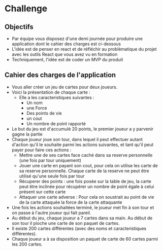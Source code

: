 # Challenge

## Objectifs 

- Par équipe vous disposez d'une demi journée pour produire une application dont le cahier des charges est ci-dessous
- L'idée est de penser en react et de réfléchir au problèmatique du projet avec les outils React que vous avez vu en formation
- Techniquement, l'idée est de coder un MVP du produit

## Cahier des charges de l'application

* Vous aller créer un jeu de cartes pour deux joueurs. 
* Voici la présentation de chaque carte :
  * Elle a les caracteristiques suivantes :
      * Un nom
      * une Force
      * Des points de vie
      * un cout
      * Un nombre de point rapporté
* Le but du jeu est d'accumulé 20 points, le premier joueur a y parvenir gagne la partie
* Chaque joueur joue son tour, dans lequel il peut effectuer autant d'action qu'il le souhaite parmi les actions suivantes, et tant qu'il peut payer pour faire ces actions :
  * Mettre une de ses cartes face caché dans sa reserve personnelle (une fois par tour uniquement)
  * Jouer une carte en payant son cout, pour cela on utilise les carte de sa reserve personnelle. Chaque carte de la reserve ne peut être utilisé qu'une seule fois par tour
  * Récuperer des points : une fois posée sur la table de jeu, la carte peut être inclinée pour récupérer un nombre de point égale à celui présent sur cette carte
  * Attaquer une carte adverse : Pour cela on soustrait au point de vie de la carte attaquée la force de la carte attaquante
* Une fois les actions souhaitées terminé, le joueur met fin à son tour et on passe à l'autre joueur qui fait pareil.
* Au début du jeu, chaque joueur a 7 cartes dans sa main. Au début de son tour il pioche une carte de son paquet de cartes.
* Il existe 200 cartes différentes (avec des noms et caracteristiques différentes).
* Chaque joueur a à sa disposition un paquet de carte de 60 cartes parmi les 200 cartes.

 